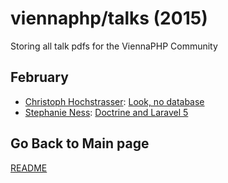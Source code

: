 viennaphp/talks (2015)
================

Storing all talk pdfs for the ViennaPHP Community 


February 
--------

* [Christoph Hochstrasser](): [Look, no database](../201602/00_christoph_hochstrasser_decoupled_ecommerce_viennaphp.pdf)
* [Stephanie Ness](): [Doctrine and Laravel 5](../201602/.pdf)


  
 
## Go Back to Main page 

[README](../README.md)  

